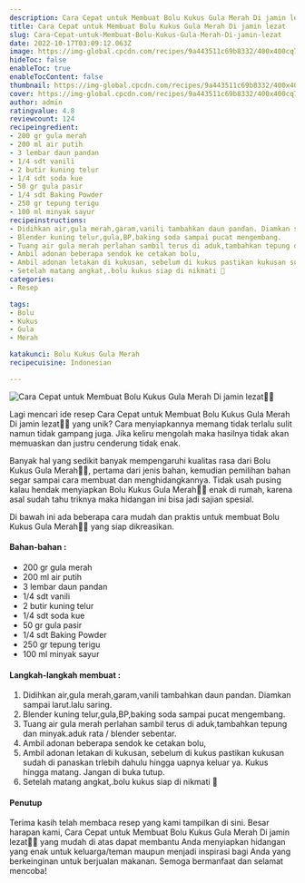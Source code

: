 ```yaml
---
description: Cara Cepat untuk Membuat Bolu Kukus Gula Merah Di jamin lezat"
title: Cara Cepat untuk Membuat Bolu Kukus Gula Merah Di jamin lezat
slug: Cara-Cepat-untuk-Membuat-Bolu-Kukus-Gula-Merah-Di-jamin-lezat
date: 2022-10-17T03:09:12.063Z
image: https://img-global.cpcdn.com/recipes/9a443511c69b8332/400x400cq70/photo.jpg
hideToc: false
enableToc: true
enableTocContent: false
thumbnail: https://img-global.cpcdn.com/recipes/9a443511c69b8332/400x400cq70/photo.jpg
cover: https://img-global.cpcdn.com/recipes/9a443511c69b8332/400x400cq70/photo.jpg
author: admin
ratingvalue: 4.8
reviewcount: 124
recipeingredient:
- 200 gr gula merah
- 200 ml air putih
- 3 lembar daun pandan
- 1/4 sdt vanili
- 2 butir kuning telur
- 1/4 sdt soda kue
- 50 gr gula pasir
- 1/4 sdt Baking Powder
- 250 gr tepung terigu
- 100 ml minyak sayur
recipeinstructions:
- Didihkan air,gula merah,garam,vanili tambahkan daun pandan. Diamkan sampai larut.lalu saring.
- Blender kuning telur,gula,BP,baking soda sampai pucat mengembang.
- Tuang air gula merah perlahan sambil terus di aduk,tambahkan tepung dan minyak.aduk rata / blender sebentar.
- Ambil adonan beberapa sendok ke cetakan bolu,
- Ambil adonan letakan di kukusan, sebelum di kukus pastikan kukusan sudah di panaskan trlebih dahulu hingga uapnya keluar ya. Kukus hingga matang. Jangan di buka tutup.
- Setelah matang angkat,.bolu kukus siap di nikmati 🥰
categories:
- Resep

tags:
- Bolu
- Kukus
- Gula
- Merah

katakunci: Bolu Kukus Gula Merah
recipecuisine: Indonesian

---
```


![Cara Cepat untuk Membuat Bolu Kukus Gula Merah Di jamin lezat👩‍🍳](https://img-global.cpcdn.com/recipes/9a443511c69b8332/400x400cq70/photo.jpg)

Lagi mencari ide resep Cara Cepat untuk Membuat Bolu Kukus Gula Merah Di jamin lezat👩‍🍳 yang unik? Cara menyiapkannya memang tidak terlalu sulit namun tidak gampang juga. Jika keliru mengolah maka hasilnya tidak akan memuaskan dan justru cenderung tidak enak.

Banyak hal yang sedikit banyak mempengaruhi kualitas rasa dari Bolu Kukus Gula Merah👩‍🍳, pertama dari jenis bahan, kemudian pemilihan bahan segar sampai cara membuat dan menghidangkannya. Tidak usah pusing kalau hendak menyiapkan Bolu Kukus Gula Merah👩‍🍳 enak di rumah, karena asal sudah tahu triknya maka hidangan ini bisa jadi sajian spesial.

Di bawah ini ada beberapa cara mudah dan praktis untuk membuat Bolu Kukus Gula Merah👩‍🍳 yang siap dikreasikan.

<!--inarticleads1-->

#### Bahan-bahan :

- 200 gr gula merah
- 200 ml air putih
- 3 lembar daun pandan
- 1/4 sdt vanili
- 2 butir kuning telur
- 1/4 sdt soda kue
- 50 gr gula pasir
- 1/4 sdt Baking Powder
- 250 gr tepung terigu
- 100 ml minyak sayur

<!--inarticleads2-->

#### Langkah-langkah membuat :

1. Didihkan air,gula merah,garam,vanili tambahkan daun pandan. Diamkan sampai larut.lalu saring.
1. Blender kuning telur,gula,BP,baking soda sampai pucat mengembang.
1. Tuang air gula merah perlahan sambil terus di aduk,tambahkan tepung dan minyak.aduk rata / blender sebentar.
1. Ambil adonan beberapa sendok ke cetakan bolu,
1. Ambil adonan letakan di kukusan, sebelum di kukus pastikan kukusan sudah di panaskan trlebih dahulu hingga uapnya keluar ya. Kukus hingga matang. Jangan di buka tutup.
1. Setelah matang angkat,.bolu kukus siap di nikmati 🥰

#### Penutup

Terima kasih telah membaca resep yang kami tampilkan di sini. Besar harapan kami, Cara Cepat untuk Membuat Bolu Kukus Gula Merah Di jamin lezat👩‍🍳 yang mudah di atas dapat membantu Anda menyiapkan hidangan yang enak untuk keluarga/teman maupun menjadi inspirasi bagi Anda yang berkeinginan untuk berjualan makanan. Semoga bermanfaat dan selamat mencoba!